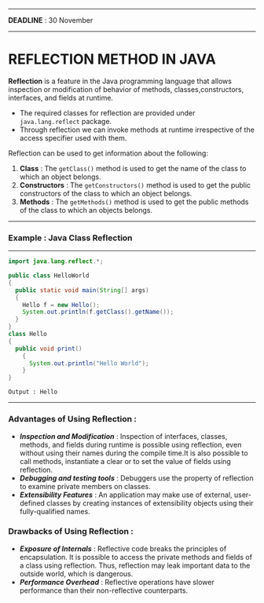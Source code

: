 ***
**DEADLINE** : 30 November
***
# REFLECTION METHOD IN JAVA
**Reflection** is a feature in the Java programming language that allows inspection or modification of behavior of methods, classes,constructors, interfaces, and fields at runtime.<br/>
* The required classes for reflection are provided under `java.lang.reflect` package.
* Through reflection we can invoke methods at runtime irrespective of the access specifier used with them.

Reflection can be used to get information about the following:
1.  **Class** : The ``getClass()`` method is used to get the name of the class to which an object belongs.
1.  **Constructors** : The ``getConstructors()`` method is used to get the public constructors of the class to which an object belongs.
1.  **Methods** : The ``getMethods()`` method is used to get the public methods of the class to which an objects belongs.

***
### Example : Java Class Reflection
***
```java
import java.lang.reflect.*;

public class HelloWorld
{
  public static void main(String[] args)
  {
    Hello f = new Hello();
    System.out.println(f.getClass().getName());
  }
}
class Hello
{
  public void print()
    {
      System.out.println("Hello World");
    }
}
```
```
Output : Hello
```
***
### Advantages of Using Reflection :
* ***Inspection and Modification*** : Inspection of interfaces, classes, methods, and fields during runtime is possible using reflection, even without using their names during the compile time.It is also possible to call methods, instantiate a clear or to set the value of fields using reflection.
* ***Debugging and testing tools*** : Debuggers use the property of reflection to examine private members on classes.
* ***Extensibility Features*** : An application may make use of external, user-defined classes by creating instances of extensibility objects using their fully-qualified names.

### Drawbacks of Using Reflection :
* ***Exposure of Internals*** : Reflective code breaks the principles of encapsulation. It is possible to access the private methods and fields of a class using reflection. Thus, reflection may leak important data to the outside world, which is dangerous.
* ***Performance Overhead*** : Reflective operations have slower performance than their non-reflective counterparts.
